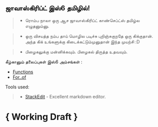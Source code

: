 ##  ஜாவாஸ்கிரிப்ட்  இஸ்6  தமிழில்!


 > - ரொம்ப நாலா ஒரு ஆச ஜாவாஸ்கிரிப்ட்  காண்செப்ட்ஸ் தமிழ்ல எழுதனும்னு. 
 
 > -  ஒரு விசயத்த நம்ப தாய் மொழில படிச்சு புறிஞ்சுகுறதே ஒரு கிக்குதான். அந்த கிக் உங்களுக்கு கிடைக்கட்டும்முனுதான் இந்த முயற்சி :D
 
 >- பிழைகலுக்கு மன்னிக்கவும். பிழைகல் திருத்த உதவவும்.


கீழ்கானும் தலைப்புகள் இஸ்6 அம்சங்கள் :

- [Functions](https://github.com/pli88/javascript-es6-tamil/blob/master/Functions.md)
-  [For..of](https://github.com/pli88/javascript-es6-tamil/blob/master/For..of.md)

Tools used:

> -  [StackEdit](https://stackedit.io/) - Excellent markdown editor.


# { Working Draft }
